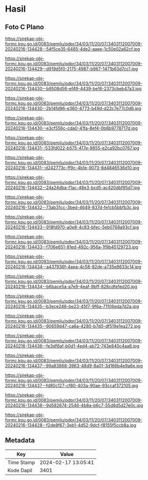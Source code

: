 # Hasil

## Foto C Plano

https://sirekap-obj-formc.kpu.go.id/0083/pemilu/pdpr/34/03/11/20/07/3403112007009-20240216-134428--54f5ce35-6485-4de2-aaee-1c50e02a62cf.jpg

https://sirekap-obj-formc.kpu.go.id/0083/pemilu/pdpr/34/03/11/20/07/3403112007009-20240216-134429--d919d5f0-2175-4987-b967-1471b63d7cc1.jpg

https://sirekap-obj-formc.kpu.go.id/0083/pemilu/pdpr/34/03/11/20/07/3403112007009-20240216-134430--b9508d56-ef49-4439-be16-2373cbeb47a3.jpg

https://sirekap-obj-formc.kpu.go.id/0083/pemilu/pdpr/34/03/11/20/07/3403112007009-20240216-134430--2b14fd96-e360-4773-b49d-d22c7e77c0d6.jpg

https://sirekap-obj-formc.kpu.go.id/0083/pemilu/pdpr/34/03/11/20/07/3403112007009-20240216-134430--e3cf556c-cda0-41fa-8ef4-0b6b9778717d.jpg

https://sirekap-obj-formc.kpu.go.id/0083/pemilu/pdpr/34/03/11/20/07/3403112007009-20240216-134431--533fd022-b575-417e-9855-e2ca92bc0767.jpg

https://sirekap-obj-formc.kpu.go.id/0083/pemilu/pdpr/34/03/11/20/07/3403112007009-20240216-134431--d242773c-ff9c-4b1e-9073-8d4846536d10.jpg

https://sirekap-obj-formc.kpu.go.id/0083/pemilu/pdpr/34/03/11/20/07/3403112007009-20240216-134432--24a24dba-f1ac-48e3-bcd5-ac420dbf95d7.jpg

https://sirekap-obj-formc.kpu.go.id/0083/pemilu/pdpr/34/03/11/20/07/3403112007009-20240216-134432--73ab31cc-3bed-4649-837d-fe1cb5bbfb3c.jpg

https://sirekap-obj-formc.kpu.go.id/0083/pemilu/pdpr/34/03/11/20/07/3403112007009-20240216-134433--918fd970-a0e8-4c83-bfec-5eb0768a93cf.jpg

https://sirekap-obj-formc.kpu.go.id/0083/pemilu/pdpr/34/03/11/20/07/3403112007009-20240216-134433--f706e651-81ed-492c-956a-1f9b45129723.jpg

https://sirekap-obj-formc.kpu.go.id/0083/pemilu/pdpr/34/03/11/20/07/3403112007009-20240216-134434--a437936f-4aea-4c58-82de-a735e8633c14.jpg

https://sirekap-obj-formc.kpu.go.id/0083/pemilu/pdpr/34/03/11/20/07/3403112007009-20240216-134434--b6bace5a-a7e9-4eaf-9bff-826cdfe1ed20.jpg

https://sirekap-obj-formc.kpu.go.id/0083/pemilu/pdpr/34/03/11/20/07/3403112007009-20240216-134435--b3ece248-be23-45f7-9f6a-71106eda7d2a.jpg

https://sirekap-obj-formc.kpu.go.id/0083/pemilu/pdpr/34/03/11/20/07/3403112007009-20240216-134435--90659d47-ca6a-4280-b7d0-df519e1ea272.jpg

https://sirekap-obj-formc.kpu.go.id/0083/pemilu/pdpr/34/03/11/20/07/3403112007009-20240216-134436--fe3df6af-b0d1-4ed4-ab72-743e840c4aa8.jpg

https://sirekap-obj-formc.kpu.go.id/0083/pemilu/pdpr/34/03/11/20/07/3403112007009-20240216-134437--99a83868-3963-48d9-8a01-3d166b4e9a6e.jpg

https://sirekap-obj-formc.kpu.go.id/0083/pemilu/pdpr/34/03/11/20/07/3403112007009-20240216-134437--fd80c127-cf80-403a-90ae-93ccaf372105.jpg

https://sirekap-obj-formc.kpu.go.id/0083/pemilu/pdpr/34/03/11/20/07/3403112007009-20240216-134438--9d582674-2546-4b8a-b6c7-55d8d5d27e0c.jpg

https://sirekap-obj-formc.kpu.go.id/0083/pemilu/pdpr/34/03/11/20/07/3403112007009-20240216-134428--f2de8f67-3eb1-4d52-9dcf-f8155f5ccb8a.jpg


## Metadata

| Key        | Value               |
| ---------- | ------------------- |
| Time Stamp | 2024-02-17 13:05:41 |
| Kode Dapil | 3401                |




